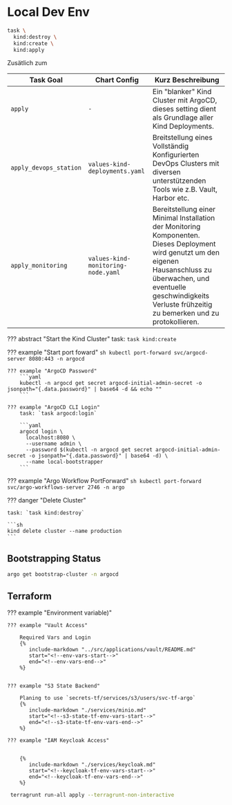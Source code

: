 # Local Dev Env

<!--kind-init-start-->

```sh
task \
  kind:destroy \
  kind:create \
  kind:apply
```

<!--kind-init-end-->

Zusätlich zum 

<!--kind-flavors-start-->
| **Task Goal**          | **Chart Config**                   | **Kurz Beschreibung**                                                                                                                                                                                                                   |
|------------------------|------------------------------------|-----------------------------------------------------------------------------------------------------------------------------------------------------------------------------------------------------------------------------------------|
| `apply`                | `-`                                | Ein "blanker" Kind Cluster mit ArgoCD, dieses setting dient als Grundlage aller Kind Deployments.                                                                                                                                       |
| `apply_devops_station` | `values-kind-deployments.yaml`     | Breitstellung eines Vollständig Konfigurierten DevOps Clusters mit diversen unterstützenden Tools wie z.B. Vault, Harbor etc.                                                                                                           |
| `apply_monitoring`     | `values-kind-monitoring-node.yaml` | Bereitstellung einer Minimal Installation der Monitoring Komponenten. Dieses Deployment wird genutzt um den eigenen Hausanschluss zu überwachen, und eventuelle geschwindigkeits Verluste frühzeitig zu bemerken und zu protokollieren. |
<!--kind-flavors-end-->


??? abstract "Start the Kind Cluster"
    task: `task kind:create`

??? example "Start port foward"
    ```sh
    kubectl port-forward svc/argocd-server 8080:443 -n argocd
    ```

    ??? example "ArgoCD Password"
        ```yaml
        kubectl -n argocd get secret argocd-initial-admin-secret -o jsonpath="{.data.password}" | base64 -d && echo ""
        ```

    ??? example "ArgoCD CLI Login"
        task: `task argocd:login`

        ```yaml
        argocd login \
          localhost:8080 \
          --username admin \
          --password $(kubectl -n argocd get secret argocd-initial-admin-secret -o jsonpath="{.data.password}" | base64 -d) \
          --name local-bootstrapper
        ```

??? example "Argo Workflow PortForward"
    ```sh
    kubectl port-forward svc/argo-workflows-server 2746 -n argo
    ```



??? danger "Delete Cluster"
    
    task: `task kind:destroy`

    ```sh
    kind delete cluster --name production
    ```

## Bootstrapping Status

```sh
argo get bootstrap-cluster -n argocd
```


## Terraform 


??? example "Environment variable)"

    ??? example "Vault Access"
        
        Required Vars and Login
        {%
           include-markdown "../src/applications/vault/README.md"
           start="<!--env-vars-start-->"
           end="<!--env-vars-end-->"
        %}


    ??? example "S3 State Backend"

        Planing to use `secrets-tf/services/s3/users/svc-tf-argo`
        {%
           include-markdown "./services/minio.md"
           start="<!--s3-state-tf-env-vars-start-->"
           end="<!--s3-state-tf-env-vars-end-->"
        %}

    ??? example "IAM Keycloak Access"
    

        {%
           include-markdown "./services/keycloak.md"
           start="<!--keycloak-tf-env-vars-start-->"
           end="<!--keycloak-tf-env-vars-end-->"
        %}

```sh
 terragrunt run-all apply --terragrunt-non-interactive
```